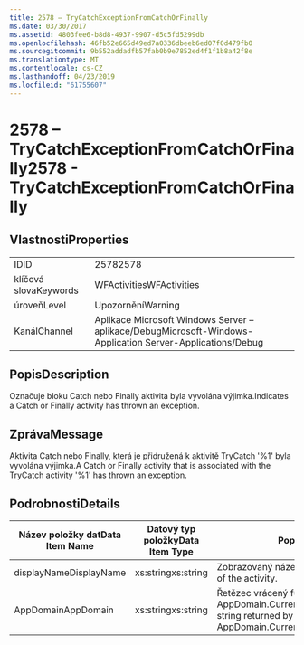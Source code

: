 ```yaml
---
title: 2578 – TryCatchExceptionFromCatchOrFinally
ms.date: 03/30/2017
ms.assetid: 4803fee6-b8d8-4937-9907-d5c5fd5299db
ms.openlocfilehash: 46fb52e665d49ed7a0336dbeeb6ed07f0d479fb0
ms.sourcegitcommit: 9b552addadfb57fab0b9e7852ed4f1f1b8a42f8e
ms.translationtype: MT
ms.contentlocale: cs-CZ
ms.lasthandoff: 04/23/2019
ms.locfileid: "61755607"
---
```

# <a name="2578---trycatchexceptionfromcatchorfinally"></a><span data-ttu-id="61d70-102">2578 – TryCatchExceptionFromCatchOrFinally</span><span class="sxs-lookup"><span data-stu-id="61d70-102">2578 - TryCatchExceptionFromCatchOrFinally</span></span>
## <a name="properties"></a><span data-ttu-id="61d70-103">Vlastnosti</span><span class="sxs-lookup"><span data-stu-id="61d70-103">Properties</span></span>  
  
|||  
|-|-|  
|<span data-ttu-id="61d70-104">ID</span><span class="sxs-lookup"><span data-stu-id="61d70-104">ID</span></span>|<span data-ttu-id="61d70-105">2578</span><span class="sxs-lookup"><span data-stu-id="61d70-105">2578</span></span>|  
|<span data-ttu-id="61d70-106">klíčová slova</span><span class="sxs-lookup"><span data-stu-id="61d70-106">Keywords</span></span>|<span data-ttu-id="61d70-107">WFActivities</span><span class="sxs-lookup"><span data-stu-id="61d70-107">WFActivities</span></span>|  
|<span data-ttu-id="61d70-108">úroveň</span><span class="sxs-lookup"><span data-stu-id="61d70-108">Level</span></span>|<span data-ttu-id="61d70-109">Upozornění</span><span class="sxs-lookup"><span data-stu-id="61d70-109">Warning</span></span>|  
|<span data-ttu-id="61d70-110">Kanál</span><span class="sxs-lookup"><span data-stu-id="61d70-110">Channel</span></span>|<span data-ttu-id="61d70-111">Aplikace Microsoft Windows Server – aplikace/Debug</span><span class="sxs-lookup"><span data-stu-id="61d70-111">Microsoft-Windows-Application Server-Applications/Debug</span></span>|  
  
## <a name="description"></a><span data-ttu-id="61d70-112">Popis</span><span class="sxs-lookup"><span data-stu-id="61d70-112">Description</span></span>  
 <span data-ttu-id="61d70-113">Označuje bloku Catch nebo Finally aktivita byla vyvolána výjimka.</span><span class="sxs-lookup"><span data-stu-id="61d70-113">Indicates a Catch or Finally activity has thrown an exception.</span></span>  
  
## <a name="message"></a><span data-ttu-id="61d70-114">Zpráva</span><span class="sxs-lookup"><span data-stu-id="61d70-114">Message</span></span>  
 <span data-ttu-id="61d70-115">Aktivita Catch nebo Finally, která je přidružená k aktivitě TryCatch '%1' byla vyvolána výjimka.</span><span class="sxs-lookup"><span data-stu-id="61d70-115">A Catch or Finally activity that is associated with the TryCatch activity '%1' has thrown an exception.</span></span>  
  
## <a name="details"></a><span data-ttu-id="61d70-116">Podrobnosti</span><span class="sxs-lookup"><span data-stu-id="61d70-116">Details</span></span>  
  
|<span data-ttu-id="61d70-117">Název položky dat</span><span class="sxs-lookup"><span data-stu-id="61d70-117">Data Item Name</span></span>|<span data-ttu-id="61d70-118">Datový typ položky</span><span class="sxs-lookup"><span data-stu-id="61d70-118">Data Item Type</span></span>|<span data-ttu-id="61d70-119">Popis</span><span class="sxs-lookup"><span data-stu-id="61d70-119">Description</span></span>|  
|--------------------|--------------------|-----------------|  
|<span data-ttu-id="61d70-120">displayName</span><span class="sxs-lookup"><span data-stu-id="61d70-120">DisplayName</span></span>|<span data-ttu-id="61d70-121">xs:string</span><span class="sxs-lookup"><span data-stu-id="61d70-121">xs:string</span></span>|<span data-ttu-id="61d70-122">Zobrazovaný název aktivity.</span><span class="sxs-lookup"><span data-stu-id="61d70-122">The display name of the activity.</span></span>|  
|<span data-ttu-id="61d70-123">AppDomain</span><span class="sxs-lookup"><span data-stu-id="61d70-123">AppDomain</span></span>|<span data-ttu-id="61d70-124">xs:string</span><span class="sxs-lookup"><span data-stu-id="61d70-124">xs:string</span></span>|<span data-ttu-id="61d70-125">Řetězec vrácený funkcí AppDomain.CurrentDomain.FriendlyName.</span><span class="sxs-lookup"><span data-stu-id="61d70-125">The string returned by AppDomain.CurrentDomain.FriendlyName.</span></span>|
